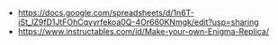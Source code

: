 - https://docs.google.com/spreadsheets/d/1n6T-iSt_lZ9fD1JtFOhCqvyrfekoa0Q-4Or660KNmgk/edit?usp=sharing
- https://www.instructables.com/id/Make-your-own-Enigma-Replica/
